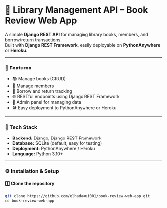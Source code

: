 # 📘 Library Management API – Book Review Web App

A simple **Django REST API** for managing library books, members, and borrow/return transactions.  
Built with **Django REST Framework**, easily deployable on **PythonAnywhere** or **Heroku**.

---

### 🚀 Features

- 📚 Manage books (CRUD)
- 👥 Manage members
- 🔄 Borrow and return tracking
- 🌐 RESTful endpoints using Django REST Framework
- 🧩 Admin panel for managing data
- 🛠️ Easy deployment to PythonAnywhere or Heroku

---

### 🧰 Tech Stack

- **Backend:** Django, Django REST Framework  
- **Database:** SQLite (default, easy for testing)  
- **Deployment:** PythonAnywhere / Heroku  
- **Language:** Python 3.10+  

---

### ⚙️ Installation & Setup

#### 1️⃣ Clone the repository
```bash
git clone https://github.com/elhadaoui001/book-review-web-app.git
cd book-review-web-app
